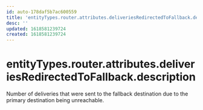 ```yaml
---
id: auto-178daf5b7ac600559
title: 'entityTypes.router.attributes.deliveriesRedirectedToFallback.description'
desc: ''
updated: 1618581239724
created: 1618581239724
---
```

# entityTypes.router.attributes.deliveriesRedirectedToFallback.description

Number of deliveries that were sent to the fallback destination due to the primary destination being unreachable.